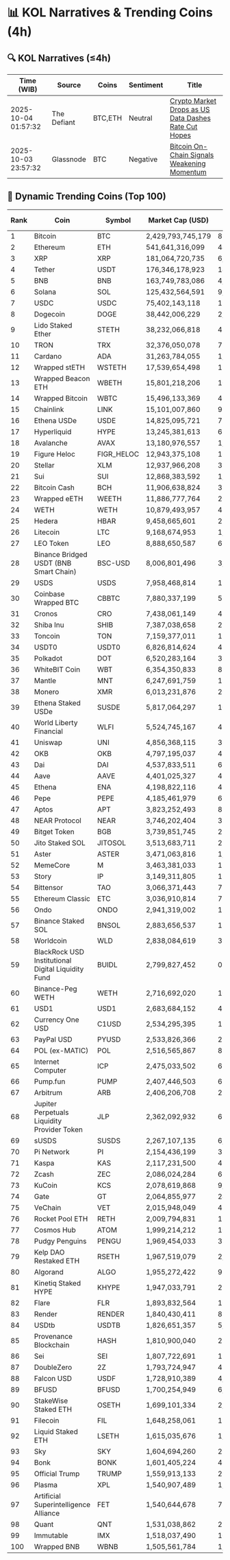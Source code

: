 # 📊 KOL Narratives & Trending Coins (4h)

## 🔍 KOL Narratives (≤4h)

| Time (WIB) | Source | Coins | Sentiment | Title |
|------------|--------|-------|-----------|-------|
| 2025-10-04 01:57:32 | The Defiant | BTC,ETH | Neutral | [Crypto Market Drops as US Data Dashes Rate Cut Hopes](https://thedefiant.io/example1) |
| 2025-10-03 23:57:32 | Glassnode | BTC | Negative | [Bitcoin On-Chain Signals Weakening Momentum](https://glassnode.com/example2) |

## 🚀 Dynamic Trending Coins (Top 100)

| Rank | Coin | Symbol | Market Cap (USD) | 24h Volume (USD) |
|------|------|--------|------------------|------------------|
| 1 | Bitcoin | BTC | 2,429,793,745,179 | 82,481,881,808 |
| 2 | Ethereum | ETH | 541,641,316,099 | 44,962,238,435 |
| 3 | XRP | XRP | 181,064,720,735 | 6,398,959,331 |
| 4 | Tether | USDT | 176,346,178,923 | 141,828,055,468 |
| 5 | BNB | BNB | 163,749,783,086 | 4,604,806,869 |
| 6 | Solana | SOL | 125,432,564,591 | 9,436,214,389 |
| 7 | USDC | USDC | 75,402,143,118 | 12,376,337,241 |
| 8 | Dogecoin | DOGE | 38,442,006,229 | 2,967,022,563 |
| 9 | Lido Staked Ether | STETH | 38,232,066,818 | 47,604,565 |
| 10 | TRON | TRX | 32,376,050,078 | 713,599,913 |
| 11 | Cardano | ADA | 31,263,784,055 | 1,640,712,663 |
| 12 | Wrapped stETH | WSTETH | 17,539,654,498 | 15,631,402 |
| 13 | Wrapped Beacon ETH | WBETH | 15,801,218,206 | 10,872,288 |
| 14 | Wrapped Bitcoin | WBTC | 15,496,133,369 | 404,757,178 |
| 15 | Chainlink | LINK | 15,101,007,860 | 963,966,863 |
| 16 | Ethena USDe | USDE | 14,825,095,721 | 714,548,610 |
| 17 | Hyperliquid | HYPE | 13,245,381,613 | 629,352,567 |
| 18 | Avalanche | AVAX | 13,180,976,557 | 1,112,072,081 |
| 19 | Figure Heloc | FIGR_HELOC | 12,943,375,108 | 16,699,332 |
| 20 | Stellar | XLM | 12,937,966,208 | 312,107,078 |
| 21 | Sui | SUI | 12,868,383,592 | 1,304,295,286 |
| 22 | Bitcoin Cash | BCH | 11,906,638,824 | 338,729,206 |
| 23 | Wrapped eETH | WEETH | 11,886,777,764 | 20,419,340 |
| 24 | WETH | WETH | 10,879,493,957 | 463,231,149 |
| 25 | Hedera | HBAR | 9,458,665,601 | 236,382,654 |
| 26 | Litecoin | LTC | 9,168,674,953 | 1,120,873,077 |
| 27 | LEO Token | LEO | 8,888,650,587 | 698,170 |
| 28 | Binance Bridged USDT (BNB Smart Chain) | BSC-USD | 8,006,801,496 | 3,190,590,870 |
| 29 | USDS | USDS | 7,958,468,814 | 138,970,094 |
| 30 | Coinbase Wrapped BTC | CBBTC | 7,880,337,199 | 526,408,180 |
| 31 | Cronos | CRO | 7,438,061,149 | 48,239,275 |
| 32 | Shiba Inu | SHIB | 7,387,038,658 | 212,239,333 |
| 33 | Toncoin | TON | 7,159,377,011 | 177,192,704 |
| 34 | USDT0 | USDT0 | 6,826,814,624 | 439,263,849 |
| 35 | Polkadot | DOT | 6,520,283,164 | 300,681,570 |
| 36 | WhiteBIT Coin | WBT | 6,354,350,833 | 88,270,042 |
| 37 | Mantle | MNT | 6,247,691,759 | 194,213,579 |
| 38 | Monero | XMR | 6,013,231,876 | 207,294,681 |
| 39 | Ethena Staked USDe | SUSDE | 5,817,064,297 | 105,556,331 |
| 40 | World Liberty Financial | WLFI | 5,524,745,167 | 425,698,408 |
| 41 | Uniswap | UNI | 4,856,368,115 | 303,446,079 |
| 42 | OKB | OKB | 4,797,195,037 | 426,688,215 |
| 43 | Dai | DAI | 4,537,833,511 | 69,684,695 |
| 44 | Aave | AAVE | 4,401,025,327 | 454,730,449 |
| 45 | Ethena | ENA | 4,198,822,116 | 430,510,252 |
| 46 | Pepe | PEPE | 4,185,461,979 | 629,070,814 |
| 47 | Aptos | APT | 3,823,252,493 | 874,373,138 |
| 48 | NEAR Protocol | NEAR | 3,746,202,404 | 321,504,057 |
| 49 | Bitget Token | BGB | 3,739,851,745 | 239,709,282 |
| 50 | Jito Staked SOL | JITOSOL | 3,513,683,711 | 27,064,595 |
| 51 | Aster | ASTER | 3,471,063,816 | 1,161,983,181 |
| 52 | MemeCore | M | 3,463,381,033 | 15,007,270 |
| 53 | Story | IP | 3,149,311,805 | 135,361,016 |
| 54 | Bittensor | TAO | 3,066,371,443 | 75,262,709 |
| 55 | Ethereum Classic | ETC | 3,036,910,814 | 77,202,475 |
| 56 | Ondo | ONDO | 2,941,319,002 | 174,867,288 |
| 57 | Binance Staked SOL | BNSOL | 2,883,656,537 | 18,749,303 |
| 58 | Worldcoin | WLD | 2,838,084,619 | 301,274,932 |
| 59 | BlackRock USD Institutional Digital Liquidity Fund | BUIDL | 2,799,827,452 | 0.0 |
| 60 | Binance-Peg WETH | WETH | 2,716,692,020 | 102,075,479 |
| 61 | USD1 | USD1 | 2,683,684,152 | 408,989,235 |
| 62 | Currency One USD | C1USD | 2,534,295,395 | 129,205 |
| 63 | PayPal USD | PYUSD | 2,533,826,366 | 217,120,535 |
| 64 | POL (ex-MATIC) | POL | 2,516,565,867 | 83,561,164 |
| 65 | Internet Computer | ICP | 2,475,033,502 | 69,632,637 |
| 66 | Pump.fun | PUMP | 2,407,446,503 | 613,909,385 |
| 67 | Arbitrum | ARB | 2,406,206,708 | 272,108,767 |
| 68 | Jupiter Perpetuals Liquidity Provider Token | JLP | 2,362,092,932 | 68,794,964 |
| 69 | sUSDS | SUSDS | 2,267,107,135 | 6,207,987 |
| 70 | Pi Network | PI | 2,154,436,199 | 35,824,896 |
| 71 | Kaspa | KAS | 2,117,231,500 | 49,807,406 |
| 72 | Zcash | ZEC | 2,086,024,284 | 637,911,816 |
| 73 | KuCoin | KCS | 2,078,619,868 | 9,863,721 |
| 74 | Gate | GT | 2,064,855,977 | 24,622,062 |
| 75 | VeChain | VET | 2,015,948,049 | 43,634,900 |
| 76 | Rocket Pool ETH | RETH | 2,009,794,831 | 11,931,664 |
| 77 | Cosmos Hub | ATOM | 1,999,214,212 | 108,690,914 |
| 78 | Pudgy Penguins | PENGU | 1,969,454,033 | 392,017,070 |
| 79 | Kelp DAO Restaked ETH | RSETH | 1,967,519,079 | 2,683,487 |
| 80 | Algorand | ALGO | 1,955,272,422 | 97,294,846 |
| 81 | Kinetiq Staked HYPE | KHYPE | 1,947,033,791 | 27,803,930 |
| 82 | Flare | FLR | 1,893,832,564 | 16,384,052 |
| 83 | Render | RENDER | 1,840,430,411 | 85,268,670 |
| 84 | USDtb | USDTB | 1,826,651,357 | 5,810,183 |
| 85 | Provenance Blockchain | HASH | 1,810,900,040 | 22,208 |
| 86 | Sei | SEI | 1,807,722,691 | 156,292,123 |
| 87 | DoubleZero | 2Z | 1,793,724,947 | 439,899,192 |
| 88 | Falcon USD | USDF | 1,728,910,389 | 4,888,805 |
| 89 | BFUSD | BFUSD | 1,700,254,949 | 6,355,014 |
| 90 | StakeWise Staked ETH | OSETH | 1,699,101,334 | 2,719,805 |
| 91 | Filecoin | FIL | 1,648,258,061 | 190,846,112 |
| 92 | Liquid Staked ETH | LSETH | 1,615,035,676 | 1,010,168 |
| 93 | Sky | SKY | 1,604,694,260 | 20,708,449 |
| 94 | Bonk | BONK | 1,601,405,224 | 406,008,651 |
| 95 | Official Trump | TRUMP | 1,559,913,133 | 264,959,019 |
| 96 | Plasma | XPL | 1,540,907,489 | 1,771,946,422 |
| 97 | Artificial Superintelligence Alliance | FET | 1,540,644,678 | 78,805,727 |
| 98 | Quant | QNT | 1,531,038,862 | 23,268,686 |
| 99 | Immutable | IMX | 1,518,037,490 | 100,568,491 |
| 100 | Wrapped BNB | WBNB | 1,505,561,784 | 1,480,402,387 |